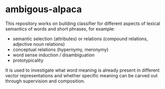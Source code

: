 # ambigous-alpaca

This repository works on building classifier for different aspects of lexical semantics of words and short phrases, for example:
- semantic selection (attributes) or relations (compound relations, adjective noun relations)
- conceptual relations (hypernymy, meronymy)
- word sense induction / disambiguation
- prototypicality

It is used to investigate what word meaning is already present in different vector representations and whether specific meaning can be carved out through supervision and composition.
